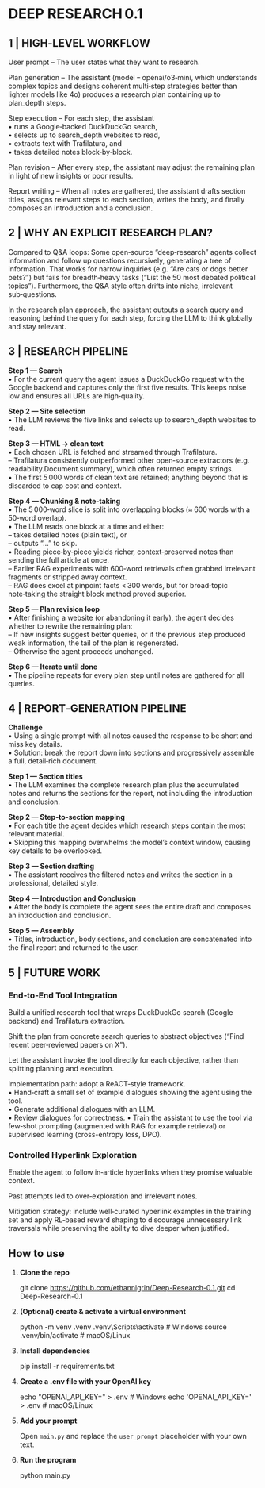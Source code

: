 # DEEP RESEARCH 0.1

## 1 | HIGH‑LEVEL WORKFLOW
User prompt – The user states what they want to research.

Plan generation – The assistant (model = openai/o3‑mini, which understands complex topics and designs coherent multi‑step strategies better than lighter models like 4o) produces a research plan containing up to plan_depth steps.

Step execution – For each step, the assistant  
• runs a Google‑backed DuckDuckGo search,  
• selects up to search_depth websites to read,  
• extracts text with Trafilatura, and  
• takes detailed notes block‑by‑block.

Plan revision – After every step, the assistant may adjust the remaining plan in light of new insights or poor results.

Report writing – When all notes are gathered, the assistant drafts section titles, assigns relevant steps to each section, writes the body, and finally composes an introduction and a conclusion.

## 2 | WHY AN EXPLICIT RESEARCH PLAN?
Compared to Q&A loops: Some open‑source “deep‑research” agents collect information and follow up questions recursively, generating a tree of information. That works for narrow inquiries (e.g. “Are cats or dogs better pets?”) but fails for breadth‑heavy tasks (“List the 50 most debated political topics”). Furthermore, the Q&A style often drifts into niche, irrelevant sub‑questions.

In the research plan approach, the assistant outputs a search query and reasoning behind the query for each step, forcing the LLM to think globally and stay relevant.

## 3 | RESEARCH PIPELINE
**Step 1 — Search**  
• For the current query the agent issues a DuckDuckGo request with the Google backend and captures only the first five results. This keeps noise low and ensures all URLs are high‑quality.

**Step 2 — Site selection**  
• The LLM reviews the five links and selects up to search_depth websites to read.

**Step 3 — HTML → clean text**  
• Each chosen URL is fetched and streamed through Trafilatura.  
– Trafilatura consistently outperformed other open‑source extractors (e.g. readability.Document.summary), which often returned empty strings.  
• The first 5 000 words of clean text are retained; anything beyond that is discarded to cap cost and context.

**Step 4 — Chunking & note‑taking**  
• The 5 000‑word slice is split into overlapping blocks (≈ 600 words with a 50‑word overlap).  
• The LLM reads one block at a time and either:  
– takes detailed notes (plain text), or  
– outputs “…” to skip.  
• Reading piece‑by‑piece yields richer, context‑preserved notes than sending the full article at once.  
– Earlier RAG experiments with 600‑word retrievals often grabbed irrelevant fragments or stripped away context.  
– RAG does excel at pinpoint facts < 300 words, but for broad‑topic note‑taking the straight block method proved superior.

**Step 5 — Plan revision loop**  
• After finishing a website (or abandoning it early), the agent decides whether to rewrite the remaining plan:  
– If new insights suggest better queries, or if the previous step produced weak information, the tail of the plan is regenerated.  
– Otherwise the agent proceeds unchanged.

**Step 6 — Iterate until done**  
• The pipeline repeats for every plan step until notes are gathered for all queries.

## 4 | REPORT‑GENERATION PIPELINE
**Challenge**  
• Using a single prompt with all notes caused the response to be short and miss key details.  
• Solution: break the report down into sections and progressively assemble a full, detail‑rich document.

**Step 1 — Section titles**  
• The LLM examines the complete research plan plus the accumulated notes and returns the sections for the report, not including the introduction and conclusion.

**Step 2 — Step‑to‑section mapping**  
• For each title the agent decides which research steps contain the most relevant material.  
• Skipping this mapping overwhelms the model’s context window, causing key details to be overlooked.

**Step 3 — Section drafting**  
• The assistant receives the filtered notes and writes the section in a professional, detailed style.

**Step 4 — Introduction and Conclusion**  
• After the body is complete the agent sees the entire draft and composes an introduction and conclusion.

**Step 5 — Assembly**  
• Titles, introduction, body sections, and conclusion are concatenated into the final report and returned to the user.

## 5 | FUTURE WORK
### End‑to‑End Tool Integration
Build a unified research tool that wraps DuckDuckGo search (Google backend) and Trafilatura extraction.

Shift the plan from concrete search queries to abstract objectives (“Find recent peer‑reviewed papers on X”).

Let the assistant invoke the tool directly for each objective, rather than splitting planning and execution.

Implementation path: adopt a ReACT‑style framework.  
• Hand‑craft a small set of example dialogues showing the agent using the tool.  
• Generate additional dialogues with an LLM.  
• Review dialogues for correctness.
• Train the assistant to use the tool via few‑shot prompting (augmented with RAG for example retrieval) or supervised learning (cross-entropy loss, DPO).

### Controlled Hyperlink Exploration
Enable the agent to follow in‑article hyperlinks when they promise valuable context.

Past attempts led to over‑exploration and irrelevant notes.

Mitigation strategy: include well‑curated hyperlink examples in the training set and apply RL‑based reward shaping to discourage unnecessary link traversals while preserving the ability to dive deeper when justified.

## How to use

1. **Clone the repo**

    git clone https://github.com/ethannigrin/Deep-Research-0.1.git
    cd Deep-Research-0.1

2. **(Optional) create & activate a virtual environment**

    python -m venv .venv
    .venv\Scripts\activate          # Windows
    source .venv/bin/activate       # macOS/Linux

3. **Install dependencies**

    pip install -r requirements.txt

4. **Create a .env file with your OpenAI key**

    echo "OPENAI_API_KEY=" > .env       # Windows
    echo 'OPENAI_API_KEY=' > .env       # macOS/Linux

5. **Add your prompt**

    Open `main.py` and replace the `user_prompt` placeholder with your own text.

6. **Run the program**

    python main.py
